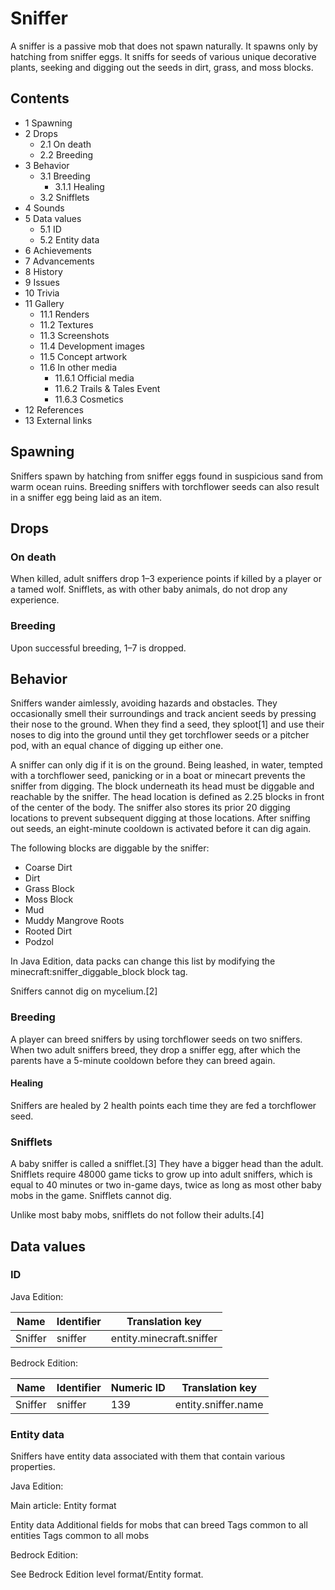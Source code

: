 # Sniffer
A sniffer is a passive mob that does not spawn naturally. It spawns only by hatching from sniffer eggs. It sniffs for seeds of various unique decorative plants, seeking and digging out the seeds in dirt, grass, and moss blocks.

## Contents
- 1 Spawning
- 2 Drops
	- 2.1 On death
	- 2.2 Breeding
- 3 Behavior
	- 3.1 Breeding
		- 3.1.1 Healing
	- 3.2 Snifflets
- 4 Sounds
- 5 Data values
	- 5.1 ID
	- 5.2 Entity data
- 6 Achievements
- 7 Advancements
- 8 History
- 9 Issues
- 10 Trivia
- 11 Gallery
	- 11.1 Renders
	- 11.2 Textures
	- 11.3 Screenshots
	- 11.4 Development images
	- 11.5 Concept artwork
	- 11.6 In other media
		- 11.6.1 Official media
		- 11.6.2 Trails & Tales Event
		- 11.6.3 Cosmetics
- 12 References
- 13 External links

## Spawning
Sniffers spawn by hatching from sniffer eggs found in suspicious sand from warm ocean ruins. Breeding sniffers with torchflower seeds can also result in a sniffer egg being laid as an item.

## Drops
### On death
When killed, adult sniffers drop 1–3 experience points if killed by a player or a tamed wolf.  Snifflets, as with other baby animals, do not drop any experience.

### Breeding
Upon successful breeding, 1–7 is dropped.

## Behavior
Sniffers wander aimlessly, avoiding hazards and obstacles. They occasionally smell their surroundings and track ancient seeds by pressing their nose to the ground. When they find a seed, they sploot[1] and use their noses to dig into the ground until they get torchflower seeds or a pitcher pod, with an equal chance of digging up either one.

A sniffer can only dig if it is on the ground. Being leashed, in water, tempted with a torchflower seed, panicking or in a boat or minecart prevents the sniffer from digging. The block underneath its head must be diggable and reachable by the sniffer. The head location is defined as 2.25 blocks in front of the center of the body. The sniffer also stores its prior 20 digging locations to prevent subsequent digging at those locations. After sniffing out seeds, an eight-minute cooldown is activated before it can dig again.

The following blocks are diggable by the sniffer:

- Coarse Dirt
- Dirt
- Grass Block
- Moss Block
- Mud
- Muddy Mangrove Roots
- Rooted Dirt
- Podzol

In Java Edition, data packs can change this list by modifying the minecraft:sniffer_diggable_block block tag.

Sniffers cannot dig on mycelium.[2]

### Breeding
A player can breed sniffers by using torchflower seeds on two sniffers. When two adult sniffers breed, they drop a sniffer egg, after which the parents have a 5-minute cooldown before they can breed again.

#### Healing
Sniffers are healed by 2 health points each time they are fed a torchflower seed.

### Snifflets
A baby sniffer is called a snifflet.[3] They have a bigger head than the adult. Snifflets require 48000 game ticks to grow up into adult sniffers, which is equal to 40 minutes or two in-game days, twice as long as most other baby mobs in the game.
Snifflets cannot dig.

Unlike most baby mobs, snifflets do not follow their adults.[4]

## Data values
### ID
Java Edition:

| Name    | Identifier | Translation key          |
|---------|------------|--------------------------|
| Sniffer | sniffer    | entity.minecraft.sniffer |

Bedrock Edition:

| Name    | Identifier | Numeric ID | Translation key     |
|---------|------------|------------|---------------------|
| Sniffer | sniffer    | 139        | entity.sniffer.name |

### Entity data
Sniffers have entity data associated with them that contain various properties.

Java Edition:

Main article: Entity format

 Entity data
Additional fields for mobs that can breed
Tags common to all entities
Tags common to all mobs

Bedrock Edition:

See Bedrock Edition level format/Entity format.
